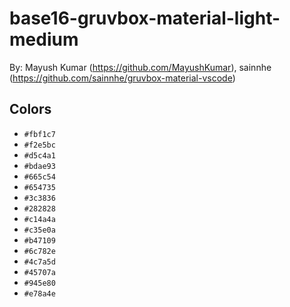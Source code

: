 # base16-gruvbox-material-light-medium

By: Mayush Kumar (https://github.com/MayushKumar), sainnhe (https://github.com/sainnhe/gruvbox-material-vscode)

## Colors

* `#fbf1c7`
* `#f2e5bc`
* `#d5c4a1`
* `#bdae93`
* `#665c54`
* `#654735`
* `#3c3836`
* `#282828`
* `#c14a4a`
* `#c35e0a`
* `#b47109`
* `#6c782e`
* `#4c7a5d`
* `#45707a`
* `#945e80`
* `#e78a4e`

